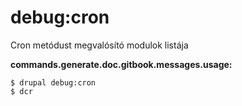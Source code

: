 # debug:cron
Cron metódust megvalósító modulok listája

**commands.generate.doc.gitbook.messages.usage:**
```
$ drupal debug:cron
$ dcr  
```
